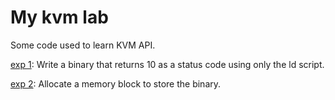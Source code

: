 # My kvm lab
Some code used to learn KVM API.

[exp 1](exp1): Write a binary that returns 10 as a status code using only the ld script.

[exp 2](exp2): Allocate a memory block to store the binary.
